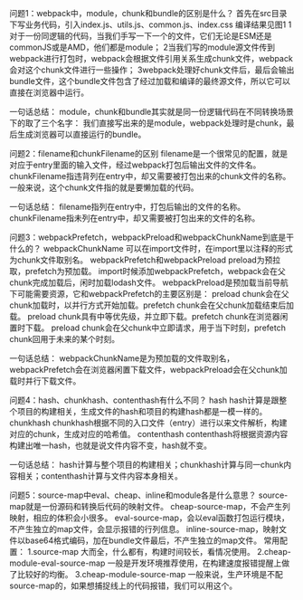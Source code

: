 问题1：webpack中，module，chunk和bundle的区别是什么？
首先在src目录下写业务代码，引入index.js、utils.js、common.js、index.css
编译结果见图1
1对于一份同逻辑的代码，当我们手写一下一个的文件，它们无论是ESM还是commonJS或是AMD，他们都是module；
2当我们写的module源文件传到webpack进行打包时，webpack会根据文件引用关系生成chunk文件，webpack会对这个chunk文件进行一些操作；
3webpack处理好chunk文件后，最后会输出bundle文件，这个bundle文件包含了经过加载和编译的最终源文件，所以它可以直接在浏览器中运行。

一句话总结：
module，chunk和bundle其实就是同一份逻辑代码在不同转换场景下的取了三个名字：
我们直接写出来的是module，webpack处理时是chunk，最后生成浏览器可以直接运行的bundle。



问题2：filename和chunkFilename的区别
filename是一个很常见的配置，就是对应于entry里面的输入文件，经过webpack打包后输出文件的文件名。
chunkFilename指违背列在entry中，却又需要被打包出来的chunk文件的名称。一般来说，这个chunk文件指的就是要懒加载的代码。

一句话总结：
filename指列在entry中，打包后输出的文件的名称。
chunkFilename指未列在entry中，却又需要被打包出来的文件的名称。



问题3：webpackPrefetch，webpackPreload和webpackChunkName到底是干什么的？
webpackChunkName
可以在import文件时，在import里以注释的形式为chunk文件取别名。
webpackPrefetch和webpackPreload
preload为预拉取，prefetch为预加载。
import时候添加webpackPrefetch，webpack会在父chunk完成加载后，闲时加载lodash文件。
webpackPreload是预加载当前导航下可能需要资源，它和webpackPrefetch的主要区别是：
preload chunk会在父chunk加载时，以并行方式开始加载。prefetch chunk会在父chunk加载结束后加载。
preload chunk具有中等优先级，并立即下载。prefetch chunk在浏览器闲置时下载。
preload chunk会在父chunk中立即请求，用于当下时刻，prefetch chunk回用于未来的某个时刻。

一句话总结：
webpackChunkName是为预加载的文件取别名，webpackPrefetch会在浏览器闲置下载文件，webpackPreload会在父chunk加载时并行下载文件。



问题4：hash、chunkhash、contenthash有什么不同？
hash
hash计算是跟整个项目的构建相关，生成文件的hash和项目的构建hash都是一模一样的。
chunkhash
chunkhash根据不同的入口文件（entry）进行以来文件解析，构建对应的chunk，生成对应的哈希值。
contenthash
contenthash将根据资源内容构建出唯一hash，也就是说文件内容不变，hash就不变。

一句话总结：
hash计算与整个项目的构建相关；chunkhash计算与同一chunk内容相关；contenthash计算与文件内容本身相关。



问题5：source-map中eval、cheap、inline和module各是什么意思？
source-map就是一份源码和转换后代码的映射文件。
cheap-source-map，不会产生列映射，相应的体积会小很多。
eval-source-map，会以eval函数打包运行模块，不产生独立的map文件，会显示报错的行列信息。
inline-source-map，映射文件以base64格式编码，加在bundle文件最后，不产生独立的map文件。
常用配置：
1.source-map
大而全，什么都有，构建时间较长，看情况使用。
2.cheap-module-eval-source-map
一般是开发环境推荐使用，在构建速度报错提醒上做了比较好的均衡。
3.cheap-module-source-map
一般来说，生产环境是不配source-map的，如果想捕捉线上的代码报错，我们可以用这个。
